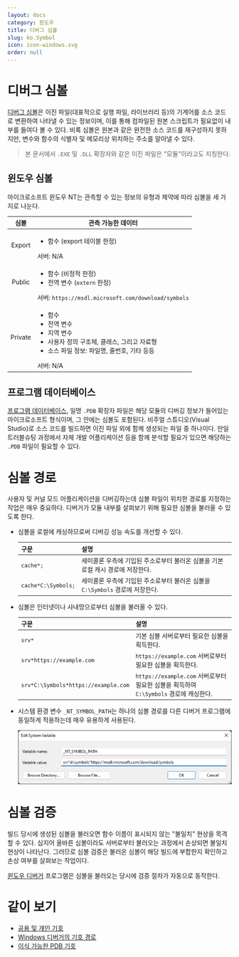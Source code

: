 ```yaml
---
layout: docs
category: 윈도우
title: 디버그 심볼
slug: ko.Symbol
icon: icon-windows.svg
order: null
---
```

# 디버그 심볼
[디버그 심볼](https://ko.wikipedia.org/wiki/디버그_심볼)은 이진 파일(대표적으로 실행 파일, 라이브러리 등)의 기계어를 소스 코드로 변환하여 나타낼 수 있는 정보이며, 이를 통해 컴파일된 원본 스크립트가 필요없이 내부를 들여다 볼 수 있다. 비록 심볼은 원본과 같은 완전한 소스 코드를 재구성하지 못하지만, 변수와 함수의 식별자 및 메모리상 위치하는 주소를 알아낼 수 있다.

> 본 문서에서 `.EXE` 및 `.DLL` 확장자와 같은 이진 파일은 "모듈"이라고도 지칭한다.

## 윈도우 심볼
마이크로소프트 윈도우 NT는 관측할 수 있는 정보의 유형과 제약에 따라 심볼을 세 가지로 나눈다.

<table>
  <thead>
    <tr>
      <th style="text-align: center">심볼</th>
      <th>관측 가능한 데이터</th>
    </tr>
  </thead>
  <tbody>
    <tr>
      <td style="text-align: center">Export</td>
      <td>
        <ul>
          <li>함수 (export 테이블 한정)</li>
        </ul>
        <span>서버: N/A</span>
      </td>
    </tr>
    <tr>
      <td style="text-align: center">Public</td>
      <td>
        <ul>
          <li>함수 (비정적 한정)</li>
          <li>전역 변수 (<code>extern</code> 한정)</li>
        </ul>
        <span>서버: </span><code>https://msdl.microsoft.com/download/symbols</code>
      </td>
    </tr>
    <tr>
      <td style="text-align: center">Private</td>
      <td>
        <ul>
          <li>함수</li>
          <li>전역 변수</li>
          <li>지역 변수</li>
          <li>사용자 정의 구조체, 클래스, 그리고 자료형</li>
          <li>소스 파일 정보: 파일명, 줄번호, 기타 등등</li>
        </ul>
        <span>서버: N/A</span>
      </td>
    </tr>
  </tbody>
</table>

## 프로그램 데이터베이스
[프로그램 데이터베이스](https://en.wikipedia.org/wiki/Program_database), 일명 `.PDB` 확장자 파일은 해당 모듈의 디버깅 정보가 들어있는 마이크로소프트 형식이며, 그 안에는 심볼도 포함된다. 비주얼 스튜디오(Visual Studio)로 소스 코드를 빌드하면 이진 파일 외에 함께 생성되는 파일 중 하나이다. 만일 트러블슈팅 과정에서 자체 개발 어플리케이션 등을 함께 분석할 필요가 있으면 해당하는 `.PDB` 파일이 필요할 수 있다.

# 심볼 경로
사용자 및 커널 모드 어플리케이션을 디버깅하는데 심볼 파일이 위치한 경로를 지정하는 작업은 매우 중요하다. 디버거가 모듈 내부를 살펴보기 위해 필요한 심볼을 불러올 수 있도록 한다.

* 심볼을 로컬에 캐싱하므로써 디버깅 성능 속도를 개선할 수 있다.

    | 구문 | 설명 |
    |--------|-------------|
    | `cache*;` | 세미콜론 우측에 기입된 주소로부터 불러온 심볼을 기본 로컬 캐시 경로에 저장한다. |
    | `cache*C:\Symbols;` | 세미콜론 우측에 기입된 주소로부터 불러온 심볼을 `C:\Symbols` 경로에 저장한다. |

* 심볼은 인터넷이나 사내망으로부터 심볼을 불러올 수 있다.

    | 구문 | 설명 |
    |--------|-------------|
    | `srv*` | 기본 심볼 서버로부터 필요한 심볼을 획득한다. |
    | `srv*https://example.com` | `https://example.com` 서버로부터 필요한 심볼을 획득한다. |
    | `srv*C:\Symbols*https://example.com` | `https://example.com` 서버로부터 필요한 심볼을 획득하여 `C:\Symbols` 경로에 캐싱한다. |

* 시스템 환경 변수 `_NT_SYMBOL_PATH`는 하나의 심볼 경로를 다른 디버거 프로그램에 동일하게 적용하는데 매우 유용하게 사용된다.

    ![환경 변수<code>_NT_SYMBOL_PATH</code>의 예시](/images/docs/windbg/windbg_setting_symbol.png)

# 심볼 검증
빌드 당시에 생성된 심볼을 불러오면 함수 이름이 표시되지 않는 "불일치" 현상을 목격할 수 있다. 심지어 올바른 심볼이라도 서버로부터 불러오는 과정에서 손상되면 불일치 현상이 나타난다. 그러므로 심볼 검증은 불러온 심볼이 해당 빌드에 부합한지 확인하고 손상 여부를 살펴보는 작업이다.

[윈도우 디버거](ko.WinDbg) 프로그램은 심볼을 불러오는 당시에 검증 절차가 자동으로 동작한다.

# 같이 보기
* [공용 및 개인 기호](https://docs.microsoft.com/ko-kr/windows-hardware/drivers/debugger/public-and-private-symbols)
* [Windows 디버거의 기호 경로](https://docs.microsoft.com/ko-kr/windows-hardware/drivers/debugger/symbol-path)
* [이식 가능한 PDB 기호](https://docs.microsoft.com/ko-kr/windows-hardware/drivers/debugger/symbols-portable-pdb)
